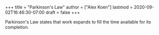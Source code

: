 +++
title = "Parkinson's Law"
author = ["Alex Koen"]
lastmod = 2020-09-02T16:46:30-07:00
draft = false
+++

Parkinson's Law states that work expands to fill the time available for its completion.
